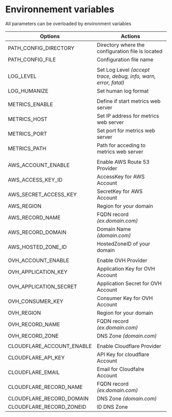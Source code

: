 # Environnement variables

All parameters can be overloaded by environment variables

| Options                   | Actions                                                         |
| ------------------------- | --------------------------------------------------------------- |
| PATH_CONFIG_DIRECTORY     | Directory where the configuration file is located               |
| PATH_CONFIG_FILE          | Configuration file name                                         |
|                           |                                                                 |
| LOG_LEVEL                 | Set Log Level *(accept trace, debug, info, warn, error, fatal)* |
| LOG_HUMANIZE              | Set human log format                                            |
|                           |                                                                 |
| METRICS_ENABLE            | Define if start metrics web server                              |
| METRICS_HOST              | Set IP address for metrics web server                           |
| METRICS_PORT              | Set port for metrics web server                                 |
| METRICS_PATH              | Path for acceding to metrics web server                         |
|                           |                                                                 |
| AWS_ACCOUNT_ENABLE        | Enable AWS Route 53 Provider                                    |
| AWS_ACCESS_KEY_ID         | AccessKey for AWS Account                                       |
| AWS_SECRET_ACCESS_KEY     | SecretKey for AWS Account                                       |
| AWS_REGION                | Region for your domain                                          |
| AWS_RECORD_NAME           | FQDN record *(ex.domain.com)*                                   |
| AWS_RECORD_DOMAIN         | Domain Name *(domain.com)*                                      |
| AWS_HOSTED_ZONE_ID        | HostedZoneID of your domain                                     |
|                           |                                                                 |
| OVH_ACCOUNT_ENABLE        | Enable OVH Provider                                             |
| OVH_APPLICATION_KEY       | Application Key for OVH Account                                 |
| OVH_APPLICATION_SECRET    | Application Secret for OVH Account                              |
| OVH_CONSUMER_KEY          | Consumer Key for OVH Account                                    |
| OVH_REGION                | Region for your domain                                          |
| OVH_RECORD_NAME           | FQDN record *(ex.domain.com)*                                   |
| OVH_RECORD_ZONE           | DNS Zone *(domain.com)*                                         |
|                           |                                                                 |
| CLOUDFLARE_ACCOUNT_ENABLE | Enable Cloudflare Provider                                      |
| CLOUDFLARE_API_KEY        | API Key for cloudflare Account                                  |
| CLOUDFLARE_EMAIL          | Email for Cloudfalre Account                                    |
| CLOUDFLARE_RECORD_NAME    | FQDN record *(ex.domain.com)*                                   |
| CLOUDFLARE_RECORD_DOMAIN  | DNS Zone *(domain.com)*                                         |
| CLOUDFLARE_RECORD_ZONEID  | ID DNS Zone                                                     |
